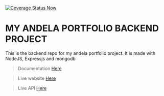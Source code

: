 [![Coverage Status Now](https://coveralls.io/repos/github/kibongos40/express/badge.svg?branch=master?cache=murakina)](https://coveralls.io/github/kibongos40/express?branch=master)
# MY ANDELA PORTFOLIO BACKEND PROJECT

This is the backend repo for my andela portfolio project.
It is made with NodeJS, Expressjs and mongodb
> Documentation [Here](https://api.kibongo.com/)

> Live website [Here](https://kibongos40.github.io/my-brand)

> Live API [Here](https://kibongo.com/api/v1)
